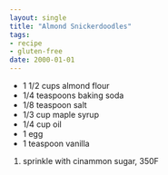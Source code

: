 ```yaml
---
layout: single
title: "Almond Snickerdoodles"
tags:
- recipe
- gluten-free
date: 2000-01-01
---
```


- 1 1/2 cups almond flour
- 1/4 teaspoons baking soda
- 1/8 teaspoon salt
- 1/3 cup maple syrup
- 1/4 cup oil
- 1 egg
- 1 teaspoon vanilla

1. sprinkle with cinammon sugar, 350F
